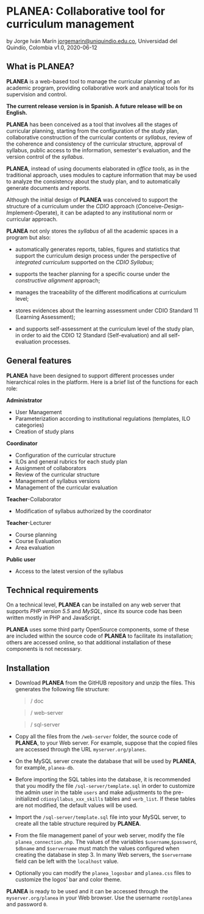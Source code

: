 # PLANEA: Collaborative tool for curriculum management
by Jorge Iván Marín <jorgemarin@uniquindio.edu.co>, Universidad del Quindío, Colombia
v1.0, 2020-06-12

## What is PLANEA?

**PLANEA** is a web-based tool to manage the curricular planning of an academic program, 
providing collaborative work and analytical tools for its supervision and control.

**The current release version is in Spanish. A future release will be on English.**

**PLANEA** has been conceived as a tool that involves all the stages of curricular planning, 
starting from the configuration of the study plan, collaborative construction
of the curricular contents or *syllabus*, review of the coherence and consistency of the curricular structure, 
approval of syllabus, public access to the information, semester's evaluation, and the version control of 
the *syllabus*.

**PLANEA**, instead of using documents elaborated in *office tools*, as in the traditional approach,
uses modules to capture information that may be used to analyze the consistency about the study plan,
and to automatically generate documents and reports.

Although the initial design of **PLANEA** was conceived to support the structure of a curriculum under 
the *CDIO* approach (*C*onceive-*D*esign-*I*mplement-*O*perate), it can be adapted to
any institutional norm or curricular approach. 

**PLANEA** not only stores the *syllabus* of all the academic spaces in a program but also: 

- automatically generates reports, tables, figures and statistics that support the curriculum design process under the
perspective of *integrated curriculum* supported on the *CDIO Syllabus*; 

- supports the teacher planning for a specific course under the *constructive alignment* approach; 

- manages the traceability of the different modifications at curriculum level; 

- stores evidences about the learning assessment under CDIO Standard 11 (Learning Assessment); 

- and supports self-assessment at the curriculum level of the study plan, in order to aid 
  the CDIO 12 Standard (Self-evaluation) and all self-evaluation processes.


## General features

**PLANEA** have been designed to support different processes under hierarchical roles in the platform. 
Here is a brief list of the functions for each role: 


**Administrator**

- User Management
- Parameterization according to institutional regulations (templates, ILO categories)
- Creation of study plans


**Coordinator**

- Configuration of the curricular structure
- ILOs and general rubrics for each study plan
- Assignment of collaborators
- Review of the curricular structure
- Management of syllabus versions 
- Management of the curricular evaluation


**Teacher**-Collaborator

- Modification of syllabus authorized by the coordinator


**Teacher**-Lecturer

- Course planning
- Course Evaluation
- Area evaluation

**Public user**
- Access to the latest version of the syllabus


## Technical requirements

On a technical level, **PLANEA** can be installed on any web server that supports
*_PHP version 5.5_* and *_MySQL_*, since its source code has been written mostly in
PHP and JavaScript.

**PLANEA** uses some third party OpenSource components, some of these are included
within the source code of **PLANEA** to facilitate its installation; others are accessed online,
so that additional installation of these components is not necessary.

## Installation

- Download **PLANEA** from the GitHUB repository and unzip the files. This generates the following
file structure: 
  > / doc
  
  > / web-server
  
  > / sql-server

- Copy all the files from the `/web-server` folder, the source code of **PLANEA**, to your
  Web server.
  For example, suppose that the copied files are accessed through the URL `myserver.org/planes`.

- On the MySQL server create the database that will be used by **PLANEA**, for example, `planea-db`.

- Before importing the SQL tables into the database, it is recommended that you modify the file
  `/sql-server/template.sql` in order to customize the admin user in the table
  `users` and make adjustments to the pre-initialized `cdiosyllabus_xxx_skills` tables and
  `verb_list`. If these tables are not modified, the default values ​​will be used.
  
- Import the `/sql-server/template.sql` file into your MySQL server, to create all the
  table structure required by **PLANEA**.
  
- From the file management panel of your web server, modify the file `planea_connection.php`.
  The values ​​of the variables `$username`,`$password`, `$dbname` and `$servername` must
  match the values ​​configured when creating the database in step 3. In many
  Web servers, the `$servername` field can be left with the `localhost` value.
  
- Optionally you can modify the `planea_logosbar` and `planea.css` files to customize 
  the logos' bar and color theme.
  
 
**PLANEA** is ready to be used and it can be accessed through the `myserver.org/planea` in your
Web browser. Use the username `root@planea` and password `0`.

